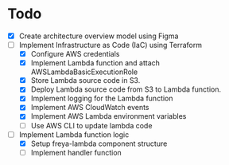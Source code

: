 # Todo

* [x] Create architecture overview model using Figma
* [ ] Implement Infrastructure as Code (IaC) using Terraform
  * [x] Configure AWS credentials
  * [x] Implement Lambda function and attach AWSLambdaBasicExecutionRole
  * [x] Store Lambda source code in S3.
  * [x] Deploy Lambda source code from S3 to Lambda function.
  * [x] Implement logging for the Lambda function
  * [x] Implement AWS CloudWatch events
  * [x] Implement AWS Lambda environment variables
  * [ ] Use AWS CLI to update lambda code
* [ ] Implement Lambda function logic
  * [x] Setup freya-lambda component structure
  * [ ] Implement handler function

